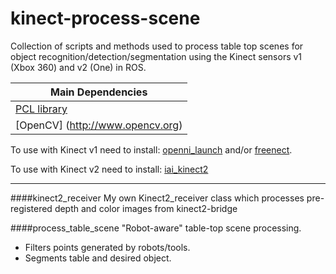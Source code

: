 # kinect-process-scene
Collection of scripts and methods used to process table top scenes for object recognition/detection/segmentation using the Kinect sensors v1 (Xbox 360) and v2 (One) in ROS.

| Main Dependencies  |
| ------------- |
| [PCL library](http://www.pointclouds.org) |
| [OpenCV] (http://www.opencv.org)|

To use with Kinect v1 need to install: [openni_launch](https://github.com/ros-drivers/openni_launch) and/or [freenect](http://wiki.ros.org/freenect_launch).

To use with Kinect v2 need to install: [iai_kinect2](https://github.com/code-iai/iai_kinect2)

---

####kinect2_receiver
My own Kinect2_receiver class which processes pre-registered depth and color images from kinect2-bridge


####process_table_scene
"Robot-aware" table-top scene processing. 
- Filters points generated by robots/tools. 
- Segments table and desired object.
